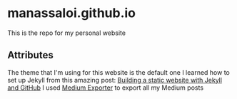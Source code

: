 # manassaloi.github.io

This is the repo for my personal website

## Attributes

The theme that I'm using for this website is the default one 
I learned how to set up Jekyll from this amazing post: [Building a static website with Jekyll and GitHub](Pageshttps://programminghistorian.org/en/lessons/building-static-sites-with-jekyll-github-pages)
I used [Medium Exporter](https://www.npmjs.com/package/mediumtoolkit) to export all my Medium posts 
